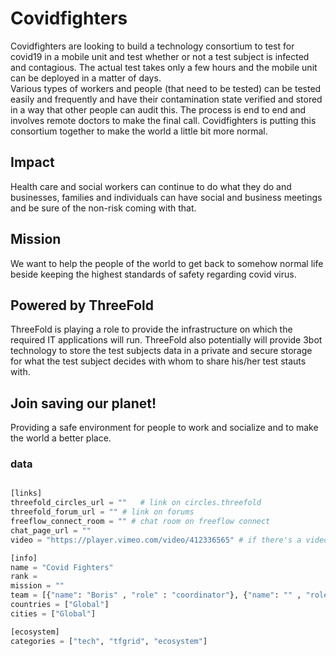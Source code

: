# Covidfighters

Covidfighters are looking to build a technology consortium to test for covid19 in a mobile unit and test whether or not a test subject is infected and contagious. The actual test takes only a few hours and the mobile unit can be deployed in a matter of days.  
Various types of workers and people (that need to be tested) can be tested easily and frequently and have their contamination state verified and stored in a way that other people can audit this.  The process is end to end and involves remote doctors to make the final call. Covidfighters is putting this consortium together to make the world a little bit more normal. 

## Impact

Health care and social workers can continue to do what they do and businesses, families and individuals can have social and business meetings and be sure of the non-risk coming with that.

## Mission

We want to help the people of the world to get back to somehow normal life beside keeping the highest standards of safety regarding covid virus.

## Powered by ThreeFold

ThreeFold is playing a role to provide the infrastructure on which the required IT applications will run. ThreeFold also potentially will provide 3bot technology to store the test subjects data in a private and secure storage for what the test subject decides with whom to share his/her test stauts with.

## Join saving our planet!

Providing a safe environment for people to work and socialize and to make the world a better place.


### data

```python

[links]
threefold_circles_url = ""   # link on circles.threefold
threefold_forum_url = "" # link on forums
freeflow_connect_room = "" # chat room on freeflow connect
chat_page_url = "" 
video = "https://player.vimeo.com/video/412336565" # if there's a video

[info]
name = "Covid Fighters"
rank = 
mission = ""
team = [{"name": "Boris" , "role" : "coordinator"}, {"name": "" , "role" : "member"}, {"", "member"}]
countries = ["Global"]
cities = ["Global"]

[ecosystem]
categories = ["tech", "tfgrid", "ecosystem"]

```

